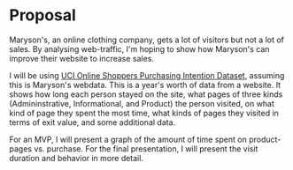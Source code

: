 # Proposal

Maryson's, an online clothing company, gets a lot of visitors but not a lot of sales. By analysing web-traffic, I'm hoping to show how Maryson's can improve their website to increase sales. 

I will be using [UCI Online Shoppers Purchasing Intention Dataset](https://archive.ics.uci.edu/ml/datasets/Online+Shoppers+Purchasing+Intention+Dataset), assuming this is Maryson's webdata. This is a year's worth of data from a website. It shows how long each person stayed on the site, what pages of three kinds (Admininstrative, Informational, and Product) the person visited, on what kind of page they spent the most time, what kinds of pages they visited in terms of exit value, and some additional data. 

For an MVP, I will present a graph of the amount of time spent on product-pages vs. purchase. For the final presentation, I will present the visit duration and behavior in more detail. 
